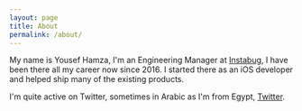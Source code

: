 ```yaml
---
layout: page
title: About
permalink: /about/
---
```


My name is Yousef Hamza, I'm an Engineering Manager at [Instabug](https://www.instabug.com/), I have been there all my career now since 2016. I started there as an iOS developer and helped ship many of the existing products.

I'm quite active on Twitter, sometimes in Arabic as I'm from Egypt, [Twitter](https://twitter.com/jo_adam).
